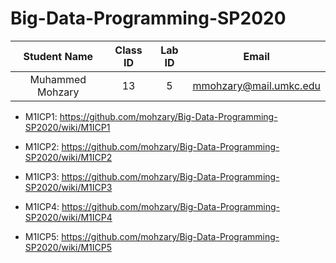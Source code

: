 # Big-Data-Programming-SP2020

| Student Name | Class ID | Lab ID | Email |
| :------: | :------: | :------: | :------: |
| Muhammed Mohzary | 13 |  5 | mmohzary@mail.umkc.edu |




- M1ICP1: https://github.com/mohzary/Big-Data-Programming-SP2020/wiki/M1ICP1

- M1ICP2: https://github.com/mohzary/Big-Data-Programming-SP2020/wiki/M1ICP2

- M1ICP3: https://github.com/mohzary/Big-Data-Programming-SP2020/wiki/M1ICP3

- M1ICP4: https://github.com/mohzary/Big-Data-Programming-SP2020/wiki/M1ICP4

- M1ICP5: https://github.com/mohzary/Big-Data-Programming-SP2020/wiki/M1ICP5
